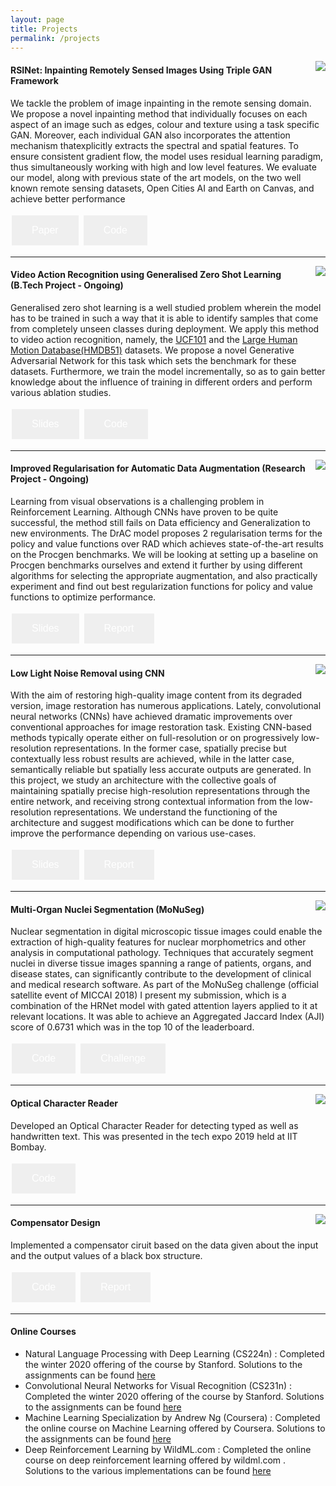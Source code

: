```yaml
---
layout: page
title: Projects
permalink: /projects
---
```

<head>
<style>
.button {
  border: none;
  color: white;
  padding: 15px 32px;
  text-align: center;
  text-decoration: none;
  display: inline-block;
  font-size: 16px;
  margin: 4px 2px;
  cursor: pointer;
}

.button1 {background-color: #4CAF50;} /* Green */
.button2 {background-color: #008CBA;} /* Blue */
</style>
</head>
  
<img style="float: right;" src="{{site.url}}/assets/img/im_result.png">

#### RSINet: Inpainting Remotely Sensed Images Using Triple GAN Framework 
We tackle the problem of image inpainting in the remote sensing domain. We propose a novel inpainting method that individually focuses on each aspect of an image such as edges, colour and texture using a task specific GAN. Moreover, each individual GAN also incorporates the attention mechanism thatexplicitly extracts the spectral and spatial features. To ensure consistent gradient flow, the model uses residual learning paradigm, thus simultaneously working with high and low level features. We evaluate our model, along with previous state of the art models, on the two well known remote sensing datasets, Open Cities AI and Earth on Canvas, and achieve better performance

<button class="button button2" onclick="{{site.url}}/assets/pdf/inpainting.pdf" type="button">Paper</button> <button class="button button2" onclick="https://github.com/advaitkumar3107/RSINet" type="button">Code</button>

---

<img style="float: right;" src="{{site.url}}/assets/img/gzsl.png">

#### Video Action Recognition using Generalised Zero Shot Learning (B.Tech Project - Ongoing)
Generalised zero shot learning is a well studied problem wherein the model has to be trained in such a way that it is able to identify samples that come from completely unseen classes during deployment. We apply this method to video action recognition, namely, the [UCF101](https://www.crcv.ucf.edu/data/UCF101.php) and the [Large Human Motion Database(HMDB51)](https://serre-lab.clps.brown.edu/resource/hmdb-a-large-human-motion-database/) datasets. We propose a novel Generative Adversarial Network for this task which sets the benchmark for these datasets. Furthermore, we train the model incrementally, so as to gain better knowledge about the influence of training in different orders and perform various ablation studies.

<button class="button button2" onclick="{{site.url}}/assets/pdf/inpainting.pdf" type="button">Slides</button> <button class="button button2" onclick="https://github.com/advaitkumar3107/Generalised-Zero-Shot-Learning" type="button">Code</button>

---

<img style="float: right;" src="{{site.url}}/assets/img/procgen.png">

#### Improved Regularisation for Automatic Data Augmentation (Research Project - Ongoing)
Learning from visual observations is a challenging problem in Reinforcement Learning. Although CNNs have proven to be quite successful, the method still fails on Data efficiency and Generalization to new environments. The DrAC model proposes 2 regularisation terms for the policy and value functions over RAD which achieves state-of-the-art results on the Procgen benchmarks. We will be looking at setting up a baseline on Procgen benchmarks ourselves and extend it further by using different algorithms for selecting the appropriate augmentation, and also practically experiment and find out best regularization functions for policy and value functions to optimize performance.

<button class="button button2" onclick="{{site.url}}/assets/pdf/ada_slides.pdf" type="button">Slides</button> <button class="button button2" onclick="{{site.url}}/assets/pdf/ada_report.pdf" type="button">Report</button>

---

<img style="float: right;" src="{{site.url}}/assets/img/Mirnet.png">

#### Low Light Noise Removal using CNN
With the aim of restoring high-quality image content from its degraded version, image restoration has numerous applications. Lately, convolutional neural networks (CNNs) have achieved dramatic improvements over conventional approaches for image restoration task. Existing CNN-based methods typically operate either on full-resolution or on progressively low-resolution representations. In the former case, spatially precise but contextually less robust results are achieved, while in the latter case, semantically reliable but spatially less accurate outputs are generated. In this project, we study an architecture with the collective goals of maintaining spatially precise high-resolution representations through the entire network, and receiving strong contextual information from the low-resolution representations. We understand the functioning of the architecture and suggest modifications which can be done to further improve the performance depending on various use-cases.


<button class="button button2" onclick="{{site.url}}/assets/pdf/llnr_slides.pdf" type="button">Slides</button> <button class="button button2" onclick="{{site.url}}/assets/pdf/llnr_report.pdf" type="button">Report</button>

---

<img style="float: right;" src="{{site.url}}/assets/img/hrnet.png">

#### Multi-Organ Nuclei Segmentation (MoNuSeg)
Nuclear segmentation in digital microscopic tissue images could enable the extraction of high-quality features for nuclear morphometrics and other analysis in computational pathology. Techniques that accurately segment nuclei in diverse tissue images spanning a range of patients, organs, and disease states, can significantly contribute to the development of clinical and medical research software. As part of the MoNuSeg challenge (official satellite event of MICCAI 2018) I present my submission, which is a combination of the HRNet model with gated attention layers applied to it at relevant locations. It was able to achieve an Aggregated Jaccard Index (AJI) score of 0.6731 which was in the top 10 of the leaderboard.

<button class="button button2" onclick="https://github.com/advaitkumar3107/MoNuSeg" type="button">Code</button> <button class="button button2" onclick="https://monuseg.grand-challenge.org" type="button">Challenge</button>

---

<img style="float: right;" src="{{site.url}}/assets/img/ocr.png">

#### Optical Character Reader
Developed an Optical Character Reader for detecting typed as well as handwritten text. This was presented in the tech expo 2019 held at IIT Bombay.

<button class="button button2" onclick="https://github.com/advaitkumar3107/ITSP" type="button">Code</button>

---

<img style="float: right;" src="{{site.url}}/assets/img/ckt.png">

#### Compensator Design
Implemented a compensator ciruit based on the data given about the input and the output values of a black box structure.

<button class="button button2" onclick="{{site.url}}/assets/EE-344/344_code.m" type="button">Code</button> <button class="button button2" onclick="{{site.url}}/assets/EE-344/344_report.pdf" type="button">Report</button> 

---

#### Online Courses
* Natural Language Processing with Deep Learning (CS224n) : Completed the winter 2020 offering of the course by Stanford. Solutions to the assignments can be found [here](https://github.com/advaitkumar3107/CS224n-Winter-2020)
* Convolutional Neural Networks for Visual Recognition (CS231n) : Completed the winter 2020 offering of the course by Stanford. Solutions to the assignments can be found [here](https://github.com/advaitkumar3107/CS231n-Solutions-PyTorch)
* Machine Learning Specialization by Andrew Ng (Coursera) : Completed the online course on Machine Learning offered by Coursera. Solutions to the assignments can be found [here](https://github.com/advaitkumar3107/Andrew-Ng-Machine-Learning)
* Deep Reinforcement Learning by WildML.com : Completed the online course on deep reinforcement learning offered by wildml.com . Solutions to the various implementations can be found [here](https://github.com/advaitkumar3107/Reinforcement-Learning-wildml.com-)
